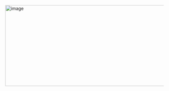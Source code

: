 <img width="693" height="259" alt="image" src="https://github.com/user-attachments/assets/2c36d850-6346-4eca-b9a1-e171c17624ca" />
